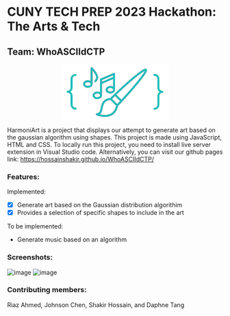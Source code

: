 # CUNY TECH PREP 2023 Hackathon: The Arts & Tech 

## Team: WhoASCIIdCTP

<p align="center">
    <img src="./img/logo.png" align=center width="50%">
</p>

HarmoniArt is a project that displays our attempt to generate art based on the gaussian algorithm using shapes. This project is made using JavaScript, HTML and CSS. To locally run this project, you need to install live server extension in Visual Studio code. Alternatively, you can visit our github pages link: https://hossainshakir.github.io/WhoASCIIdCTP/


### Features:

Implemented:
- [x] Generate art based on the Gaussian distribution algorithim
- [x] Provides a selection of specific shapes to include in the art

To be implemented:
- Generate music based on an algorithm

### Screenshots:
![image](https://github.com/HossainShakir/WhoASCIIdCTP/assets/50673480/9031bd8a-cecf-46aa-a35e-e59de670494e)
![image](https://github.com/HossainShakir/WhoASCIIdCTP/assets/50673480/e7a49870-a9af-41ef-854d-0d3145121798)


### Contributing members:
Riaz Ahmed,
Johnson Chen,
Shakir Hossain, and
Daphne Tang

